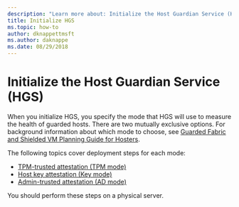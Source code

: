 ```yaml
---
description: "Learn more about: Initialize the Host Guardian Service (HGS)"
title: Initialize HGS
ms.topic: how-to
author: dknappettmsft
ms.author: daknappe
ms.date: 08/29/2018
---
```


# Initialize the Host Guardian Service (HGS)

When you initialize HGS, you specify the mode that HGS will use to measure the health of guarded hosts. There are two mutually exclusive options. For background information about which mode to choose, see [Guarded Fabric and Shielded VM Planning Guide for Hosters](guarded-fabric-planning-for-hosters.md).

The following topics cover deployment steps for each mode:

- [TPM-trusted attestation (TPM mode)](guarded-fabric-initialize-hgs-tpm-mode.md)
- [Host key attestation (Key mode)](guarded-fabric-initialize-hgs-key-mode.md)
- [Admin-trusted attestation (AD mode)](guarded-fabric-initialize-hgs-ad-mode.md)

You should perform these steps on a physical server.


